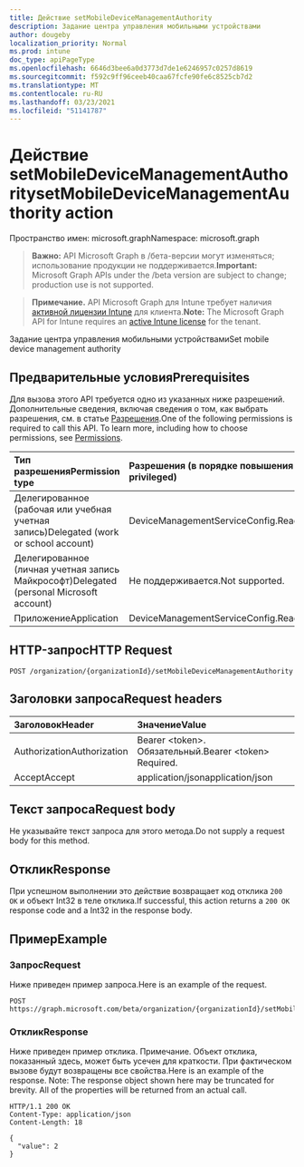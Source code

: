 ```yaml
---
title: Действие setMobileDeviceManagementAuthority
description: Задание центра управления мобильными устройствами
author: dougeby
localization_priority: Normal
ms.prod: intune
doc_type: apiPageType
ms.openlocfilehash: 6646d3bee6a0d3773d7de1e6246957c0257d8619
ms.sourcegitcommit: f592c9ff96ceeb40caa67fcfe90fe6c8525cb7d2
ms.translationtype: MT
ms.contentlocale: ru-RU
ms.lasthandoff: 03/23/2021
ms.locfileid: "51141787"
---
```

# <a name="setmobiledevicemanagementauthority-action"></a><span data-ttu-id="4504d-103">Действие setMobileDeviceManagementAuthority</span><span class="sxs-lookup"><span data-stu-id="4504d-103">setMobileDeviceManagementAuthority action</span></span>

<span data-ttu-id="4504d-104">Пространство имен: microsoft.graph</span><span class="sxs-lookup"><span data-stu-id="4504d-104">Namespace: microsoft.graph</span></span>

> <span data-ttu-id="4504d-105">**Важно:** API Microsoft Graph в /бета-версии могут изменяться; использование продукции не поддерживается.</span><span class="sxs-lookup"><span data-stu-id="4504d-105">**Important:** Microsoft Graph APIs under the /beta version are subject to change; production use is not supported.</span></span>

> <span data-ttu-id="4504d-106">**Примечание.** API Microsoft Graph для Intune требует наличия [активной лицензии Intune](https://go.microsoft.com/fwlink/?linkid=839381) для клиента.</span><span class="sxs-lookup"><span data-stu-id="4504d-106">**Note:** The Microsoft Graph API for Intune requires an [active Intune license](https://go.microsoft.com/fwlink/?linkid=839381) for the tenant.</span></span>

<span data-ttu-id="4504d-107">Задание центра управления мобильными устройствами</span><span class="sxs-lookup"><span data-stu-id="4504d-107">Set mobile device management authority</span></span>

## <a name="prerequisites"></a><span data-ttu-id="4504d-108">Предварительные условия</span><span class="sxs-lookup"><span data-stu-id="4504d-108">Prerequisites</span></span>
<span data-ttu-id="4504d-p101">Для вызова этого API требуется одно из указанных ниже разрешений. Дополнительные сведения, включая сведения о том, как выбрать разрешения, см. в статье [Разрешения](/graph/permissions-reference).</span><span class="sxs-lookup"><span data-stu-id="4504d-p101">One of the following permissions is required to call this API. To learn more, including how to choose permissions, see [Permissions](/graph/permissions-reference).</span></span>

|<span data-ttu-id="4504d-111">Тип разрешения</span><span class="sxs-lookup"><span data-stu-id="4504d-111">Permission type</span></span>|<span data-ttu-id="4504d-112">Разрешения (в порядке повышения привилегий)</span><span class="sxs-lookup"><span data-stu-id="4504d-112">Permissions (from least to most privileged)</span></span>|
|:---|:---|
|<span data-ttu-id="4504d-113">Делегированное (рабочая или учебная учетная запись)</span><span class="sxs-lookup"><span data-stu-id="4504d-113">Delegated (work or school account)</span></span>|<span data-ttu-id="4504d-114">DeviceManagementServiceConfig.ReadWrite.All</span><span class="sxs-lookup"><span data-stu-id="4504d-114">DeviceManagementServiceConfig.ReadWrite.All</span></span>|
|<span data-ttu-id="4504d-115">Делегированное (личная учетная запись Майкрософт)</span><span class="sxs-lookup"><span data-stu-id="4504d-115">Delegated (personal Microsoft account)</span></span>|<span data-ttu-id="4504d-116">Не поддерживается.</span><span class="sxs-lookup"><span data-stu-id="4504d-116">Not supported.</span></span>|
|<span data-ttu-id="4504d-117">Приложение</span><span class="sxs-lookup"><span data-stu-id="4504d-117">Application</span></span>|<span data-ttu-id="4504d-118">DeviceManagementServiceConfig.ReadWrite.All</span><span class="sxs-lookup"><span data-stu-id="4504d-118">DeviceManagementServiceConfig.ReadWrite.All</span></span>|

## <a name="http-request"></a><span data-ttu-id="4504d-119">HTTP-запрос</span><span class="sxs-lookup"><span data-stu-id="4504d-119">HTTP Request</span></span>
<!-- {
  "blockType": "ignored"
}
-->
``` http
POST /organization/{organizationId}/setMobileDeviceManagementAuthority
```

## <a name="request-headers"></a><span data-ttu-id="4504d-120">Заголовки запроса</span><span class="sxs-lookup"><span data-stu-id="4504d-120">Request headers</span></span>
|<span data-ttu-id="4504d-121">Заголовок</span><span class="sxs-lookup"><span data-stu-id="4504d-121">Header</span></span>|<span data-ttu-id="4504d-122">Значение</span><span class="sxs-lookup"><span data-stu-id="4504d-122">Value</span></span>|
|:---|:---|
|<span data-ttu-id="4504d-123">Authorization</span><span class="sxs-lookup"><span data-stu-id="4504d-123">Authorization</span></span>|<span data-ttu-id="4504d-124">Bearer &lt;token&gt;. Обязательный.</span><span class="sxs-lookup"><span data-stu-id="4504d-124">Bearer &lt;token&gt; Required.</span></span>|
|<span data-ttu-id="4504d-125">Accept</span><span class="sxs-lookup"><span data-stu-id="4504d-125">Accept</span></span>|<span data-ttu-id="4504d-126">application/json</span><span class="sxs-lookup"><span data-stu-id="4504d-126">application/json</span></span>|

## <a name="request-body"></a><span data-ttu-id="4504d-127">Текст запроса</span><span class="sxs-lookup"><span data-stu-id="4504d-127">Request body</span></span>
<span data-ttu-id="4504d-128">Не указывайте текст запроса для этого метода.</span><span class="sxs-lookup"><span data-stu-id="4504d-128">Do not supply a request body for this method.</span></span>

## <a name="response"></a><span data-ttu-id="4504d-129">Отклик</span><span class="sxs-lookup"><span data-stu-id="4504d-129">Response</span></span>
<span data-ttu-id="4504d-130">При успешном выполнении это действие возвращает код отклика `200 OK` и объект Int32 в теле отклика.</span><span class="sxs-lookup"><span data-stu-id="4504d-130">If successful, this action returns a `200 OK` response code and a Int32 in the response body.</span></span>

## <a name="example"></a><span data-ttu-id="4504d-131">Пример</span><span class="sxs-lookup"><span data-stu-id="4504d-131">Example</span></span>

### <a name="request"></a><span data-ttu-id="4504d-132">Запрос</span><span class="sxs-lookup"><span data-stu-id="4504d-132">Request</span></span>
<span data-ttu-id="4504d-133">Ниже приведен пример запроса.</span><span class="sxs-lookup"><span data-stu-id="4504d-133">Here is an example of the request.</span></span>
``` http
POST https://graph.microsoft.com/beta/organization/{organizationId}/setMobileDeviceManagementAuthority
```

### <a name="response"></a><span data-ttu-id="4504d-134">Отклик</span><span class="sxs-lookup"><span data-stu-id="4504d-134">Response</span></span>
<span data-ttu-id="4504d-p102">Ниже приведен пример отклика. Примечание. Объект отклика, показанный здесь, может быть усечен для краткости. При фактическом вызове будут возвращены все свойства.</span><span class="sxs-lookup"><span data-stu-id="4504d-p102">Here is an example of the response. Note: The response object shown here may be truncated for brevity. All of the properties will be returned from an actual call.</span></span>
``` http
HTTP/1.1 200 OK
Content-Type: application/json
Content-Length: 18

{
  "value": 2
}
```




